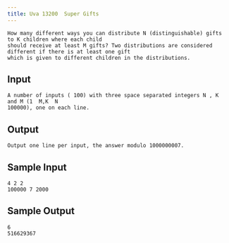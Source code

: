 ```yaml
---
title: Uva 13200  Super Gifts
---
```



```
How many different ways you can distribute N (distinguishable) gifts to K children where each child
should receive at least M gifts? Two distributions are considered different if there is at least one gift
which is given to different children in the distributions.
```

## Input

```
A number of inputs ( 100) with three space separated integers N , K and M (1  M,K  N 
100000), one on each line.

```

## Output

```
Output one line per input, the answer modulo 1000000007.

```

## Sample Input

```
4 2 2
100000 7 2000

```

## Sample Output

```
6
516629367
```
